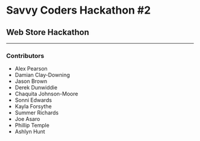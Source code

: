 # Savvy Coders Hackathon \#2
## Web Store Hackathon

---

### Contributors
+ Alex Pearson
+ Damian Clay-Downing
+ Jason Brown
+ Derek Dunwiddie
+ Chaquita Johnson-Moore
+ Sonni Edwards
+ Kayla Forsythe
+ Summer Richards
+ Joe Asaro
+ Phillip Temple
+ Ashlyn Hunt